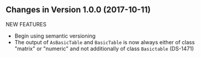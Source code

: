 Changes in Version 1.0.0 (2017-10-11)
--------------------------------------------------------

NEW FEATURES

* Begin using semantic versioning
* The output of `AsBasicTable` and `BasicTable` is now always
either of class "matrix" or "numeric" and not additionally of class
`Basictable` (DS-1471)
